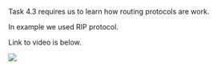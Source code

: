 Task 4.3 requires us to learn how routing protocols are work. 

In example we used RIP protocol. 


Link to video is below.

[![](http://img.youtube.com/vi/jZVxneNC3Og/0.jpg)](http://www.youtube.com/watch?v=jZVxneNC3Og "Task 4.3")
